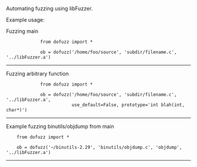 Automating fuzzing using libFuzzer.

Example usage:

Fuzzing main

                 from dofuzz import *

                 ob = dofuzz('/home/foo/source', 'subdir/filename.c', '../libFuzzer.a')

-------------------------------------------------------------------------------------------

                 
Fuzzing arbitrary function

                 from dofuzz import *

                 ob = dofuzz('/home/foo/source', 'subdir/filename.c', '../libFuzzer.a',
                             use_default=False, prototype='int blah(int, char*)')

-------------------------------------------------------------------------------------------


Example fuzzing binutils/objdump from main

		from dofuzz import *

		ob = dofuzz('~/binutils-2.29', 'binutils/objdump.c', 'objdump', '../libFuzzer.a')

-------------------------------------------------------------------------------------------

